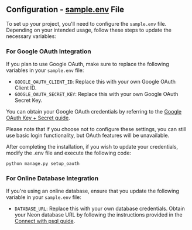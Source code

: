 ## Configuration - [sample.env](sample.env) File

To set up your project, you'll need to configure the `sample.env` file. Depending on your intended usage, follow these steps to update the necessary variables:

### For Google OAuth Integration

If you plan to use Google OAuth, make sure to replace the following variables in your `sample.env` file:

- `GOOGLE_OAUTH_CLIENT_ID`: Replace this with your own Google OAuth Client ID.
- `GOOGLE_OAUTH_SECRET_KEY`: Replace this with your own Google OAuth Secret Key.

You can obtain your Google OAuth credentials by referring to the [Google OAuth Key + Secret guide](https://support.google.com/cloud/answer/6158849).

Please note that if you choose not to configure these settings, you can still use basic login functionality, but OAuth features will be unavailable.

After completing the installation, if you wish to update your credentials, modify the .env file and execute the following code:
```
python manage.py setup_oauth
```

### For Online Database Integration

If you're using an online database, ensure that you update the following variable in your `sample.env` file:

- `DATABASE_URL`: Replace this with your own database credentials. Obtain your Neon database URL by following the instructions provided in the [Connect with psql guide](https://neon.tech/docs/connect/query-with-psql-editor).



